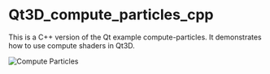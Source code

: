 # Qt3D_compute_particles_cpp

This is a C++ version of the Qt example compute-particles. It demonstrates how to use compute shaders in Qt3D.

![Compute Particles](compute.png)
